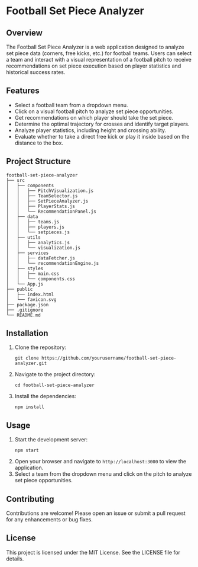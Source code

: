 # Football Set Piece Analyzer

## Overview
The Football Set Piece Analyzer is a web application designed to analyze set piece data (corners, free kicks, etc.) for football teams. Users can select a team and interact with a visual representation of a football pitch to receive recommendations on set piece execution based on player statistics and historical success rates.

## Features
- Select a football team from a dropdown menu.
- Click on a visual football pitch to analyze set piece opportunities.
- Get recommendations on which player should take the set piece.
- Determine the optimal trajectory for crosses and identify target players.
- Analyze player statistics, including height and crossing ability.
- Evaluate whether to take a direct free kick or play it inside based on the distance to the box.

## Project Structure
```
football-set-piece-analyzer
├── src
│   ├── components
│   │   ├── PitchVisualization.js
│   │   ├── TeamSelector.js
│   │   ├── SetPieceAnalyzer.js
│   │   ├── PlayerStats.js
│   │   └── RecommendationPanel.js
│   ├── data
│   │   ├── teams.js
│   │   ├── players.js
│   │   └── setpieces.js
│   ├── utils
│   │   ├── analytics.js
│   │   └── visualization.js
│   ├── services
│   │   ├── dataFetcher.js
│   │   └── recommendationEngine.js
│   ├── styles
│   │   ├── main.css
│   │   └── components.css
│   └── App.js
├── public
│   ├── index.html
│   └── favicon.svg
├── package.json
├── .gitignore
└── README.md
```

## Installation
1. Clone the repository:
   ```
   git clone https://github.com/yourusername/football-set-piece-analyzer.git
   ```
2. Navigate to the project directory:
   ```
   cd football-set-piece-analyzer
   ```
3. Install the dependencies:
   ```
   npm install
   ```

## Usage
1. Start the development server:
   ```
   npm start
   ```
2. Open your browser and navigate to `http://localhost:3000` to view the application.
3. Select a team from the dropdown menu and click on the pitch to analyze set piece opportunities.

## Contributing
Contributions are welcome! Please open an issue or submit a pull request for any enhancements or bug fixes.

## License
This project is licensed under the MIT License. See the LICENSE file for details.